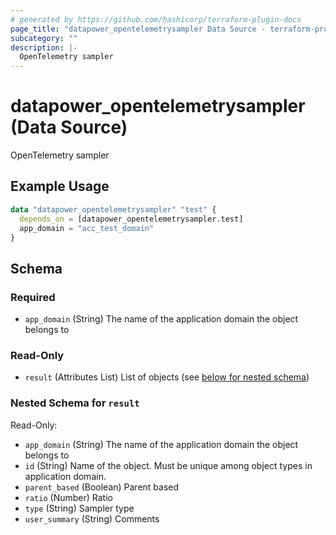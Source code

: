 ```yaml
---
# generated by https://github.com/hashicorp/terraform-plugin-docs
page_title: "datapower_opentelemetrysampler Data Source - terraform-provider-datapower"
subcategory: ""
description: |-
  OpenTelemetry sampler
---
```


# datapower_opentelemetrysampler (Data Source)

OpenTelemetry sampler

## Example Usage

```terraform
data "datapower_opentelemetrysampler" "test" {
  depends_on = [datapower_opentelemetrysampler.test]
  app_domain = "acc_test_domain"
}
```

<!-- schema generated by tfplugindocs -->
## Schema

### Required

- `app_domain` (String) The name of the application domain the object belongs to

### Read-Only

- `result` (Attributes List) List of objects (see [below for nested schema](#nestedatt--result))

<a id="nestedatt--result"></a>
### Nested Schema for `result`

Read-Only:

- `app_domain` (String) The name of the application domain the object belongs to
- `id` (String) Name of the object. Must be unique among object types in application domain.
- `parent_based` (Boolean) Parent based
- `ratio` (Number) Ratio
- `type` (String) Sampler type
- `user_summary` (String) Comments
